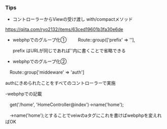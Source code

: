 ### Tips
- コントローラーからViewの受け渡し with/compactメソッド

https://qiita.com/ryo2132/items/63ced19601b3fa30e6de

- webphpでのグループ化①
　
　Route::group(['prefix' => ''],
 
  prefix はURLが同じであれば''内に書くことで省略できる
  
- webphpでのグループ化②

　Route::group['middeware' => 'auth']
 
  authにきめられたことをすべてのコントローラーで実施
  
-webphpでの記載

　get('/home', 'HomeController@index')->name('home');
 
　->name('home');とすることでveiwのaタグにこれを書けばwebphpを変えればOK
